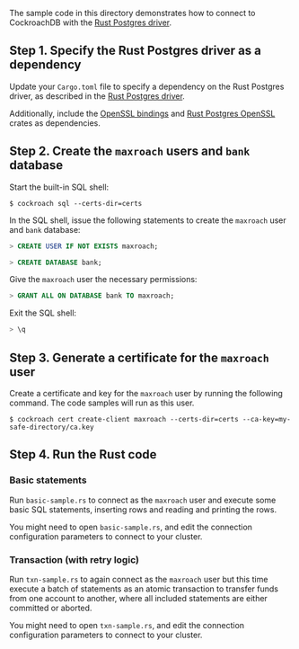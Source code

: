 The sample code in this directory demonstrates how to connect to CockroachDB with the [Rust Postgres driver](https://crates.io/crates/postgres).

## Step 1. Specify the Rust Postgres driver as a dependency

Update your `Cargo.toml` file to specify a dependency on the Rust Postgres driver, as described in the [Rust Postgres driver](https://crates.io/crates/postgres).

Additionally, include the [OpenSSL bindings](https://crates.io/crates/postgres-openssl) and [Rust Postgres OpenSSL](https://crates.io/crates/postgres-openssl) crates as dependencies.

## Step 2. Create the `maxroach` users and `bank` database

Start the built-in SQL shell:

~~~ shell
$ cockroach sql --certs-dir=certs
~~~

In the SQL shell, issue the following statements to create the `maxroach` user and `bank` database:

~~~ sql
> CREATE USER IF NOT EXISTS maxroach;
~~~

~~~ sql
> CREATE DATABASE bank;
~~~

Give the `maxroach` user the necessary permissions:

~~~ sql
> GRANT ALL ON DATABASE bank TO maxroach;
~~~

Exit the SQL shell:

~~~ sql
> \q
~~~

## Step 3. Generate a certificate for the `maxroach` user

Create a certificate and key for the `maxroach` user by running the following command.  The code samples will run as this user.

~~~ shell
$ cockroach cert create-client maxroach --certs-dir=certs --ca-key=my-safe-directory/ca.key
~~~

## Step 4. Run the Rust code

### Basic statements

Run `basic-sample.rs` to connect as the `maxroach` user and execute some basic SQL statements, inserting rows and reading and printing the rows.

You might need to open `basic-sample.rs`, and edit the connection configuration parameters to connect to your cluster.

### Transaction (with retry logic)

Run `txn-sample.rs` to again connect as the `maxroach` user but this time execute a batch of statements as an atomic transaction to transfer funds from one account to another, where all included statements are either committed or aborted.

You might need to open `txn-sample.rs`, and edit the connection configuration parameters to connect to your cluster.
